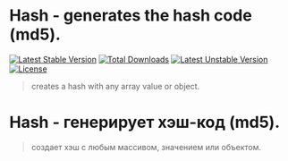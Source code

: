 Hash - generates the hash code (md5).
=============================
[![Latest Stable Version](https://poser.pugx.org/infrajs/hash/v/stable)](https://packagist.org/packages/infrajs/hash) [![Total Downloads](https://poser.pugx.org/infrajs/hash/downloads)](https://packagist.org/packages/infrajs/hash) [![Latest Unstable Version](https://poser.pugx.org/infrajs/hash/v/unstable)](https://packagist.org/packages/infrajs/hash) [![License](https://poser.pugx.org/infrajs/hash/license)](https://packagist.org/packages/infrajs/hash)
>creates a hash with any array value or object.

# Hash - генерирует хэш-код (md5). 
>создает хэш с любым массивом, значением или объектом.
